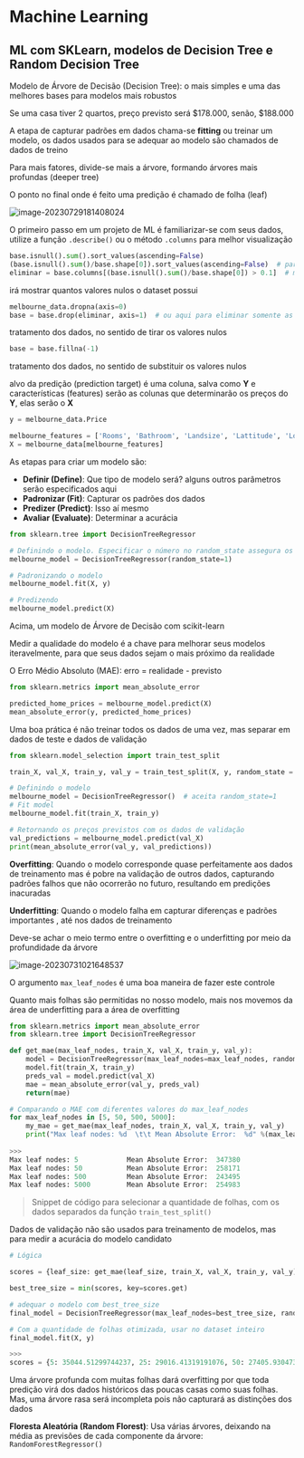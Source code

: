 # Machine Learning



## ML com SKLearn, modelos de Decision Tree e Random Decision Tree

Modelo de Árvore de Decisão (Decision Tree): o mais simples e uma das melhores bases para modelos mais robustos

Se uma casa tiver 2 quartos, preço previsto será $178.000, senão, $188.000



A etapa de capturar padrões em dados chama-se **fitting** ou treinar um modelo, os dados usados para se adequar ao modelo são chamados de dados de treino

Para mais fatores, divide-se mais a árvore, formando árvores mais profundas (deeper tree)

O ponto no final onde é feito uma predição é chamado de folha (leaf)

![image-20230729181408024](C:\Users\Home\AppData\Roaming\Typora\typora-user-images\image-20230729181408024.png)



O primeiro passo em um projeto de ML é familiarizar-se com seus dados, utilize a função `.describe()` ou o método `.columns` para melhor visualização 



```python
base.isnull().sum().sort_values(ascending=False)
(base.isnull().sum()/base.shape[0]).sort_values(ascending=False)  # para a porcentagem
eliminar = base.columns[(base.isnull().sum()/base.shape[0]) > 0.1]  # maior que 10% de valores nulos
```

irá mostrar quantos valores nulos o dataset possui

```python
melbourne_data.dropna(axis=0)
base = base.drop(eliminar, axis=1)  # ou aqui para eliminar somente as colunas com mais de 10% de valores nulos
```

tratamento dos dados, no sentido de tirar os valores nulos

```python
base = base.fillna(-1)
```

tratamento dos dados, no sentido de substituir os valores nulos



alvo da predição (prediction target) é uma coluna, salva como **Y** e características (features) serão as colunas que determinarão os preços do **Y**, elas serão o **X**

```python
y = melbourne_data.Price

melbourne_features = ['Rooms', 'Bathroom', 'Landsize', 'Lattitude', 'Longtitude']
X = melbourne_data[melbourne_features]
```



As etapas para criar um modelo são: 

- **Definir (Define)**: Que tipo de modelo será? alguns outros parâmetros serão especificados aqui
- **Padronizar (Fit)**: Capturar os padrões dos dados
- **Predizer (Predict)**: Isso aí mesmo
- **Avaliar (Evaluate)**: Determinar a acurácia 

```python
from sklearn.tree import DecisionTreeRegressor

# Definindo o modelo. Especificar o número no random_state assegura os mesmos resultados sempre
melbourne_model = DecisionTreeRegressor(random_state=1)

# Padronizando o modelo
melbourne_model.fit(X, y)

# Predizendo
melbourne_model.predict(X)
```

Acima, um modelo de Árvore de Decisão com scikit-learn



Medir a qualidade do modelo é a chave para melhorar seus modelos iteravelmente, para que seus dados sejam o mais próximo da realidade

O Erro Médio Absoluto (MAE): erro = realidade - previsto

```python
from sklearn.metrics import mean_absolute_error

predicted_home_prices = melbourne_model.predict(X)
mean_absolute_error(y, predicted_home_prices)
```



Uma boa prática é não treinar todos os dados de uma vez, mas separar em dados de teste e dados de validação

```python
from sklearn.model_selection import train_test_split

train_X, val_X, train_y, val_y = train_test_split(X, y, random_state = 0)

# Definindo o modelo
melbourne_model = DecisionTreeRegressor()  # aceita random_state=1
# Fit model
melbourne_model.fit(train_X, train_y)

# Retornando os preços previstos com os dados de validação
val_predictions = melbourne_model.predict(val_X)
print(mean_absolute_error(val_y, val_predictions))
```



**Overfitting**: Quando o modelo corresponde quase perfeitamente aos dados de treinamento mas é pobre na validação de outros dados, capturando padrões falhos que não ocorrerão no futuro, resultando em predições inacuradas 

**Underfitting**: Quando o modelo falha em capturar diferenças e padrões importantes , até nos dados de treinamento

Deve-se achar o meio termo entre o overfitting e o underfitting por meio da profundidade da árvore

![image-20230731021648537](C:\Users\Home\AppData\Roaming\Typora\typora-user-images\image-20230731021648537.png)

O argumento `max_leaf_nodes` é uma boa maneira de fazer este controle

Quanto mais folhas são permitidas no nosso modelo, mais nos movemos da área de underfitting para a área de overfitting



```python
from sklearn.metrics import mean_absolute_error
from sklearn.tree import DecisionTreeRegressor

def get_mae(max_leaf_nodes, train_X, val_X, train_y, val_y):
    model = DecisionTreeRegressor(max_leaf_nodes=max_leaf_nodes, random_state=0)
    model.fit(train_X, train_y)
    preds_val = model.predict(val_X)
    mae = mean_absolute_error(val_y, preds_val)
    return(mae)

# Comparando o MAE com diferentes valores do max_leaf_nodes
for max_leaf_nodes in [5, 50, 500, 5000]:
    my_mae = get_mae(max_leaf_nodes, train_X, val_X, train_y, val_y)
    print("Max leaf nodes: %d  \t\t Mean Absolute Error:  %d" %(max_leaf_nodes, my_mae))
    
>>>
Max leaf nodes: 5  		 	 Mean Absolute Error:  347380
Max leaf nodes: 50  		 Mean Absolute Error:  258171
Max leaf nodes: 500  		 Mean Absolute Error:  243495
Max leaf nodes: 5000  		 Mean Absolute Error:  254983
```

> Snippet de código para selecionar a quantidade de folhas, com os dados separados da função `train_test_split()`

Dados de validação não são usados para treinamento de modelos, mas para medir a acurácia do modelo candidato

```python
# Lógica

scores = {leaf_size: get_mae(leaf_size, train_X, val_X, train_y, val_y) for leaf_size in candidate_max_leaf_nodes}

best_tree_size = min(scores, key=scores.get)

# adequar o modelo com best_tree_size
final_model = DecisionTreeRegressor(max_leaf_nodes=best_tree_size, random_state=1)

# Com a quantidade de folhas otimizada, usar no dataset inteiro
final_model.fit(X, y)

>>>
scores = {5: 35044.51299744237, 25: 29016.41319191076, 50: 27405.930473214907, 100: 27282.50803885739, 250: 27893.822225701646, 500: 29454.18598068598}
```



Uma árvore profunda com muitas folhas dará overfitting por que toda predição virá dos dados históricos das poucas casas como suas folhas. Mas, uma árvore rasa será incompleta pois não capturará as distinções dos dados

**Floresta Aleatória (Random Florest)**: Usa várias árvores, deixando na média as previsões de cada componente da árvore: `RandomForestRegressor()` 
